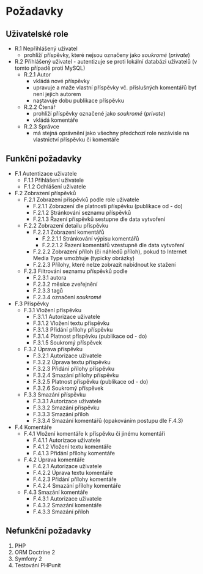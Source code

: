 # Požadavky

## Uživatelské role

  * R.1 Nepřihlášený uživatel
    * prohlíží příspěvky, které nejsou označeny jako *soukromé* (*private*)
  * R.2 Přihlášený uživatel - autentizuje se proti lokální databázi uživatelů (v tomto případě proti MySQL)
    * R.2.1 Autor 
      * vkládá nové příspěvky
      * upravuje a maže vlastní příspěvky vč. příslušných komentářů byť není jejich autorem
      * nastavuje dobu publikace příspěvku
    * R.2.2 Čtenář 
      * prohlíží příspěvky označené jako *soukromé* (*private*)
      * vkládá komentáře
    * R.2.3 Správce 
      * má stejná oprávnění jako všechny předchozí role nezávisle na vlastnictví příspěvku či komentáře

## Funkční požadavky

  * F.1 Autentizace uživatele
    * F.1.1 Přihlášení uživatele
    * F.1.2 Odhlášení uživatele
  * F.2 Zobrazení příspěvků
    * F.2.1 Zobrazení příspěvků podle role uživatele
        * F.2.1.1 Zobrazení dle platnosti příspěvku (publikace od - do)
        * F.2.1.2 Stránkování seznamu příspěvků
        * F.2.1.3 Řazení příspěvků sestupne dle data vytvoření
    * F.2.2 Zobrazení detailu příspěvku 
      * F.2.2.1 Zobrazení komentářů
        * F.2.2.1.1 Stránkování výpisu komentářů
        * F.2.2.1.2 Řazení komentářů vzestupně dle data vytvoření
      * F.2.2.2 Zobrazení příloh (či náhledů příloh), pokud to Internet Media Type umožňuje (typicky obrázky)
      * F.2.2.3 Přílohy, které nelze zobrazit nabídnout ke stažení
    * F.2.3 Filtrování seznamu příspěvků podle
      * F.2.3.1 autora
      * F.2.3.2 měsíce zveřejnění
      * F.2.3.3 tagů
      * F.2.3.4 označení *soukromé*
  * F.3 Příspěvky
    * F.3.1 Vložení příspěvku
      * F.3.1.1 Autorizace uživatele
      * F.3.1.2 Vložení textu příspěvku
      * F.3.1.3 Přidání přílohy příspěvku
      * F.3.1.4 Platnost příspěvku (publikace od - do)
      * F.3.1.5 Soukromý příspěvek
    * F.3.2 Úprava příspěvku
      * F.3.2.1 Autorizace uživatele
      * F.3.2.2 Úprava textu příspěvku
      * F.3.2.3 Přidání přílohy příspěvku
      * F.3.2.4 Smazání přílohy příspěvku
      * F.3.2.5 Platnost příspěvku (publikace od - do)
      * F.3.2.6 Soukromý příspěvek
    * F.3.3 Smazání příspěvku
      * F.3.3.1 Autorizace uživatele
      * F.3.3.2 Smazání příspěvku
      * F.3.3.3 Smazání příloh
      * F.3.3.4 Smazání komentářů (opakováním postupu dle F.4.3)
  * F.4 Komentáře
    * F.4.1 Vložení komentáře k příspěvku či jinému komentáři
      * F.4.1.1 Autorizace uživatele
      * F.4.1.2 Vložení textu komentáře
      * F.4.1.3 Přidání přílohy komentáře
    * F.4.2 Úprava komentáře
      * F.4.2.1 Autorizace uživatele
      * F.4.2.2 Úprava textu komentáře
      * F.4.2.3 Přidání přílohy komentáře
      * F.4.2.4 Smazání přílohy komentáře
    * F.4.3 Smazání komentáře
      * F.4.3.1 Autorizace uživatele
      * F.4.3.2 Smazání komentáře
      * F.4.3.3 Smazání příloh

## Nefunkční požadavky

  1. PHP
  1. ORM Doctrine 2
  1. Symfony 2
  1. Testování PHPunit
